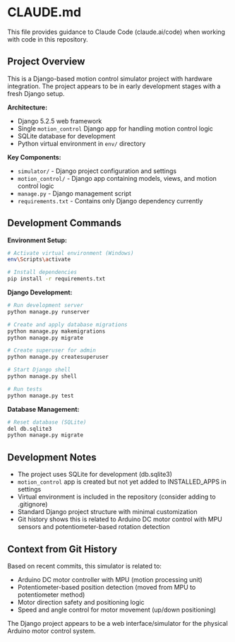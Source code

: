 # CLAUDE.md

This file provides guidance to Claude Code (claude.ai/code) when working with code in this repository.

## Project Overview

This is a Django-based motion control simulator project with hardware integration. The project appears to be in early development stages with a fresh Django setup.

**Architecture:**
- Django 5.2.5 web framework
- Single `motion_control` Django app for handling motion control logic
- SQLite database for development
- Python virtual environment in `env/` directory

**Key Components:**
- `simulator/` - Django project configuration and settings
- `motion_control/` - Django app containing models, views, and motion control logic
- `manage.py` - Django management script
- `requirements.txt` - Contains only Django dependency currently

## Development Commands

**Environment Setup:**
```bash
# Activate virtual environment (Windows)
env\Scripts\activate

# Install dependencies
pip install -r requirements.txt
```

**Django Development:**
```bash
# Run development server
python manage.py runserver

# Create and apply database migrations
python manage.py makemigrations
python manage.py migrate

# Create superuser for admin
python manage.py createsuperuser

# Start Django shell
python manage.py shell

# Run tests
python manage.py test
```

**Database Management:**
```bash
# Reset database (SQLite)
del db.sqlite3
python manage.py migrate
```

## Development Notes

- The project uses SQLite for development (db.sqlite3)
- `motion_control` app is created but not yet added to INSTALLED_APPS in settings
- Virtual environment is included in the repository (consider adding to .gitignore)
- Standard Django project structure with minimal customization
- Git history shows this is related to Arduino DC motor control with MPU sensors and potentiometer-based rotation detection

## Context from Git History

Based on recent commits, this simulator is related to:
- Arduino DC motor controller with MPU (motion processing unit)
- Potentiometer-based position detection (moved from MPU to potentiometer method)
- Motor direction safety and positioning logic
- Speed and angle control for motor movement (up/down positioning)

The Django project appears to be a web interface/simulator for the physical Arduino motor control system.